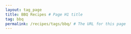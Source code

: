 ```yaml
---
layout: tag_page
title: BBQ Recipes # Page H1 title
tag: bbq
permalink: /recipes/tags/bbq/ # The URL for this page
---
```

